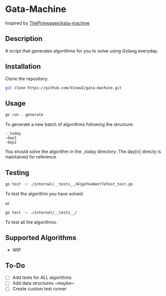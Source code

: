 # Gata-Machine
Inspired by [ThePrimeagen/kata-machine](https://github.com/ThePrimeagen/kata-machine)

## Description
A script that generates algorithms for you to solve using Golang everyday.

## Installation
Clone the repository:
```bash
git clone https://github.com/VinewZ/gata-machine.git
```

## Usage
```bash
go run . generate
```
To generate a new batch of algorithms following the structure:
```
-_today
-day1
-day2
```
You should solve the algorithm in the _today directory.
The day[n] directy is maintained for reference.

## Testing
```bash
go test -v ./internal/__tests__/AlgoYouWantToTest_test.go
```
To test the algorithm you have solved.

or

```bash
go test -v ./internal/__tests__/
```
To test all the algorithms.

## Supported Algorithms
- WIP

## To-Do
- [ ]  Add tests for ALL algorithms
- [ ]  Add data structures
~maybe~
- [ ]  Create custom test runner

